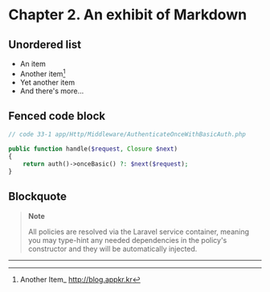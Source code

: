 # Chapter 2. An exhibit of Markdown

## Unordered list

-   An item
-   Another item[^1]
-   Yet another item
-   And there's more...

## Fenced code block

```php
// code 33-1 app/Http/Middleware/AuthenticateOnceWithBasicAuth.php

public function handle($request, Closure $next)
{
    return auth()->onceBasic() ?: $next($request);
}
```

## Blockquote

> **Note** 
>
> All policies are resolved via the Laravel service container, meaning you may type-hint any needed dependencies in the policy's constructor and they will be automatically injected.

---

[^1]: Another Item_ http://blog.appkr.kr 